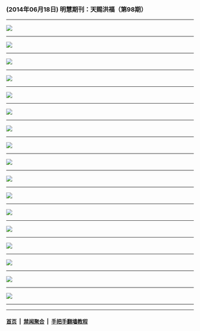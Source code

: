 ### (2014年06月18日) 明慧期刊：天赐洪福（第98期）

---

<img src="http://qikan.minghui.org/mhqkpage/qikanimage/2014/06/17/tchf-98-2in1-read-online1.png"/><hr/>
<img src="http://qikan.minghui.org/mhqkpage/qikanimage/2014/06/17/tchf-98-2in1-read-online2.png"/><hr/>
<img src="http://qikan.minghui.org/mhqkpage/qikanimage/2014/06/17/tchf-98-2in1-read-online3.png"/><hr/>
<img src="http://qikan.minghui.org/mhqkpage/qikanimage/2014/06/17/tchf-98-2in1-read-online4.png"/><hr/>
<img src="http://qikan.minghui.org/mhqkpage/qikanimage/2014/06/17/tchf-98-2in1-read-online5.png"/><hr/>
<img src="http://qikan.minghui.org/mhqkpage/qikanimage/2014/06/17/tchf-98-2in1-read-online6.png"/><hr/>
<img src="http://qikan.minghui.org/mhqkpage/qikanimage/2014/06/17/tchf-98-2in1-read-online7.png"/><hr/>
<img src="http://qikan.minghui.org/mhqkpage/qikanimage/2014/06/17/tchf-98-2in1-read-online8.png"/><hr/>
<img src="http://qikan.minghui.org/mhqkpage/qikanimage/2014/06/17/tchf-98-2in1-read-online9.png"/><hr/>
<img src="http://qikan.minghui.org/mhqkpage/qikanimage/2014/06/17/tchf-98-2in1-read-online10.png"/><hr/>
<img src="http://qikan.minghui.org/mhqkpage/qikanimage/2014/06/17/tchf-98-2in1-read-online11.png"/><hr/>
<img src="http://qikan.minghui.org/mhqkpage/qikanimage/2014/06/17/tchf-98-2in1-read-online12.png"/><hr/>
<img src="http://qikan.minghui.org/mhqkpage/qikanimage/2014/06/17/tchf-98-2in1-read-online13.png"/><hr/>
<img src="http://qikan.minghui.org/mhqkpage/qikanimage/2014/06/17/tchf-98-2in1-read-online14.png"/><hr/>
<img src="http://qikan.minghui.org/mhqkpage/qikanimage/2014/06/17/tchf-98-2in1-read-online15.png"/><hr/>
<img src="http://qikan.minghui.org/mhqkpage/qikanimage/2014/06/17/tchf-98-2in1-read-online16.png"/><hr/>
<img src="http://qikan.minghui.org/mhqkpage/qikanimage/2014/06/17/tchf-98-2in1-read-online17.png"/><hr/>


---

#### [首页](../../../..) &nbsp;|&nbsp; [禁闻聚合](https://github.com/gfw-breaker/banned-news) &nbsp;|&nbsp; [手把手翻墙教程](https://github.com/gfw-breaker/guides) 